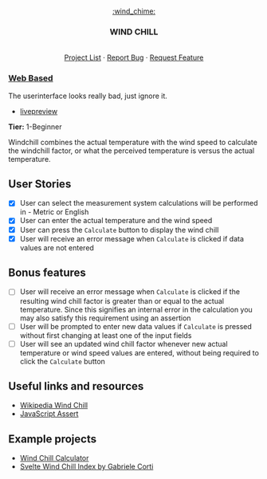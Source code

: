 <br />
<p style="text-align: center" align="center">
  <a href="https://github.com/kana800/Side-Projects">
	:wind_chime:
  </a>
  <h3 align="center">WIND CHILL</h3>
  <p align="center">
    <br />
    <a href="https://github.com/kana800/Side-Projects/tree/master/1-Beginner">Project List</a>
    ·
    <a href="https://github.com/kana800/Side-Projects/issues">Report Bug</a>
    ·
    <a href="https://github.com/kana800/Side-Projects/issues">Request Feature</a>
  </p>
</p>

### [Web Based](webbased)

The userinterface looks really bad, just ignore it.

- [livepreview](https://codepen.io/kana800/pen/abwXaQO)

**Tier:** 1-Beginner

Windchill combines the actual temperature with the wind speed to calculate
the windchill factor, or what the perceived temperature is versus the actual
temperature.

## User Stories

-   [x] User can select the measurement system calculations will be performed in - Metric or English
-   [x] User can enter the actual temperature and the wind speed
-   [x] User can press the `Calculate` button to display the wind chill
-   [x] User will receive an error message when `Calculate` is clicked if data values are not entered

## Bonus features

-   [ ] User will receive an error message when `Calculate` is clicked if the resulting wind chill factor is greater than or equal to the actual temperature. Since this signifies an internal error in the calculation you may also satisfy this requirement using an assertion
-   [ ] User will be prompted to enter new data values if `Calculate` is pressed without first changing at least one of the input fields
-   [ ] User will see an updated wind chill factor whenever new actual temperature or wind speed values are entered, without being required to click the `Calculate` button

## Useful links and resources

-   [Wikipedia Wind Chill](https://en.wikipedia.org/wiki/Wind_chill)
-   [JavaScript Assert](https://developer.mozilla.org/en-US/docs/Web/API/console/assert)

## Example projects

-   [Wind Chill Calculator](http://www.jsmadeeasy.com/javascripts/Calculators/Wind%20Chill%20Calculator/index.htm)
-   [Svelte Wind Chill Index by Gabriele Corti](https://codepen.io/borntofrappe/pen/WNNrrJg)
